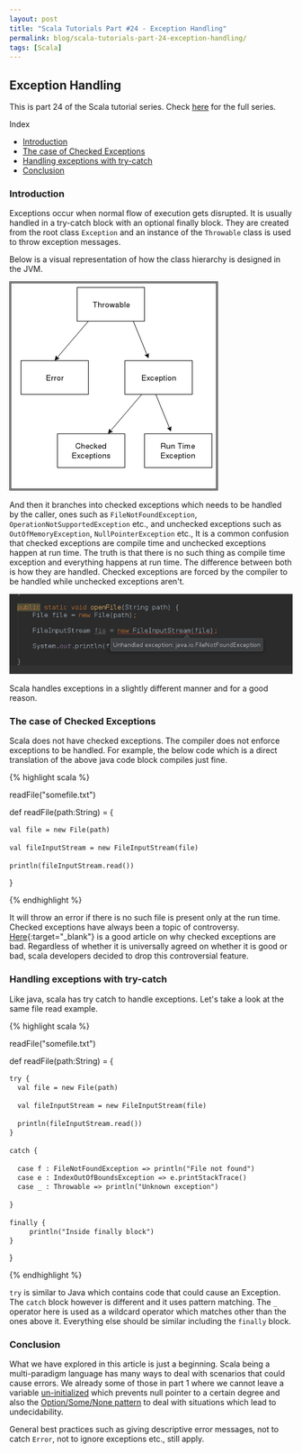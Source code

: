 ```yaml
---
layout: post
title: "Scala Tutorials Part #24 - Exception Handling"
permalink: blog/scala-tutorials-part-24-exception-handling/
tags: [Scala]
---
```


Exception Handling
-----------------

This is part 24 of the Scala tutorial series. Check [here](/tags/#Scala) for the full series.

<i class="fa fa-list-ul fa-lg space-right"></i> Index

- [Introduction](#Intro)
- [The case of Checked Exceptions](#CheckedExceptions)
- [Handling exceptions with try-catch](#TryCatch)
- [Conclusion](#Conclusion)

<h3><b><a name = "Intro" class="inter-header">Introduction</a></b></h3>

Exceptions occur when normal flow of execution gets disrupted. It is usually handled in a try-catch block with an optional finally block. They are 
created from the root class `Exception` and an instance of the `Throwable` class is used to throw exception messages.

Below is a visual representation of how the class hierarchy is designed in the JVM.

![Exception hierarchy](/images/exceptions.png)

And then it branches into checked exceptions which needs to be handled by the caller, ones such as `FileNotFoundException`, 
`OperationNotSupportedException` etc., and unchecked exceptions such as `OutOfMemoryException`, `NullPointerException` etc., It is a common 
confusion that checked exceptions are compile time and unchecked exceptions happen at run time. The truth is that there is no such thing as compile time
exception and everything happens at run time. The difference between both is how they are handled. Checked exceptions are forced by the compiler
to be handled while unchecked exceptions aren't.

![Checked exception](/images/file_checked_exception.png)  

Scala handles exceptions in a slightly different manner and for a good reason.

<h3><b><a name = "CheckedExceptions" class="inter-header">The case of Checked Exceptions</a></b></h3>

Scala does not have checked exceptions. The compiler does not enforce exceptions to be handled. For example, the below code which is a direct translation
of the above java code block compiles just fine. 

{% highlight scala %}

  readFile("somefile.txt")
  
  
  def readFile(path:String) = {
    
    val file = new File(path)
    
    val fileInputStream = new FileInputStream(file)
    
    println(fileInputStream.read())
    
  } 

{% endhighlight %}

It will throw an error if there is no such file is present only at the run time. Checked exceptions have always been a topic of controversy.
[Here](https://testing.googleblog.com/2009/09/checked-exceptions-i-love-you-but-you.html){:target="_blank"} is a good article on why 
checked exceptions are bad. Regardless of whether it is universally agreed on whether it is good or bad, scala developers decided to drop
this controversial feature.

<h3><b><a name = "TryCatch" class="inter-header">Handling exceptions with try-catch</a></b></h3>

Like java, scala has try catch to handle exceptions. Let's take a look at the same file read example.


{% highlight scala %}

readFile("somefile.txt")


  def readFile(path:String) = {

    try {
      val file = new File(path)

      val fileInputStream = new FileInputStream(file)

      println(fileInputStream.read())
    }

    catch {

      case f : FileNotFoundException => println("File not found")
      case e : IndexOutOfBoundsException => e.printStackTrace()
      case _ : Throwable => println("Unknown exception")

    }
    
    finally {
         println("Inside finally block")
    }

  }

{% endhighlight %}

`try` is similar to Java which contains code that could cause an Exception. The `catch` block however is different and it uses pattern matching.
The `_` operator here is used as a wildcard operator which matches other than the ones above it. Everything else should be similar including the 
`finally` block.    

<h3><b><a name = "Conclusion" class="inter-header">Conclusion</a></b></h3>

What we have explored in this article is just a beginning. Scala being a multi-paradigm language has many ways to deal with scenarios that could
cause errors. We already some of those in part 1 where we cannot leave a variable [un-initialized](/blog/scala-tutorials-part-1-getting-started/#Initialize)
which prevents null pointer to a certain degree and also the [Option/Some/None pattern](/blog/scala-tutorials-part-16-the-option-type/) to deal with 
situations which lead to undecidability.

General best practices such as giving descriptive error messages, not to catch `Error`, not to ignore exceptions etc., still apply. 
